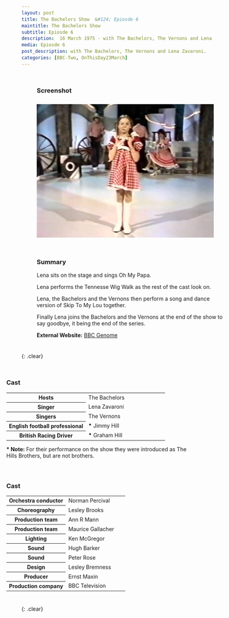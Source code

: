 ```yaml
---
layout: post
title: The Bachelors Show  &#124; Epiosde 6
maintitle: The Bachelors Show
subtitle: Epiosde 6
description:  16 March 1975 - with The Bachelors, The Vernons and Lena Zavaroni.
media: Epiosde 6
post_description: with The Bachelors, The Vernons and Lena Zavaroni.
categories: [BBC-Two, OnThisDay23March]
---
```


<figure class="fig1">
<figcaption>
<h3 id="screenshot">Screenshot</h3>
</figcaption>
<img src="/assets/images/BBC/The-Bachelors-Show-06.jpg" class="full-width">
</figure>

<figure class="fig2">
<figcaption>
<h3 id="summary">Summary</h3>
<p>Lena sits on the stage and sings Oh My Papa.</p>
<p>Lena performs the Tennesse Wig Walk as the rest of the cast look on.</p>
<p>Lena, the Bachelors and the Vernons then perform a song and dance version of Skip To My Lou together.</p>
<p>Finally Lena joins the Bachelors and the Vernons at the end of the show to say goodbye, it being the end of the series.</p>
<p><strong>External Website:</strong> <a class="external-link" href="https://genome.ch.bbc.co.uk/schedules/bbctwo/england/1975-03-23#at-20.15">BBC Genome</a></p>
</figcaption>
</figure>

{: .clear}

<figure class="fig3">
<figcaption>
<h3 id="cast">Cast</h3>
<table>
<tr><th style="width:50%;">Hosts</th><td style="width:50%;">The Bachelors</td></tr>
<tr><th>Singer</th><td>Lena Zavaroni</td></tr>
<tr><th>Singers</th><td>The Vernons</td></tr>
<tr><th>English football professional</th><td><strong>*</strong> Jimmy Hill</td></tr>
<tr><th>British Racing Driver</th><td><strong>*</strong> Graham Hill</td></tr>
</table>
<strong>* Note:</strong> For their performance on the show they were introduced as The Hills Brothers, but are not brothers.
</figcaption>
</figure>

<figure class="fig3">
<figcaption>
<h3 id="cast">Cast</h3>
<table>
<tr><th style="width:50%;">Orchestra conductor</th><td style="width:50%;">Norman Percival</td></tr>
<tr><th>Choreography</th><td>Lesley Brooks</td></tr>
<tr><th>Production team</th><td>Ann R Mann</td></tr>
<tr><th>Production team</th><td>Maurice Gallacher</td></tr>
<tr><th>Lighting</th><td>Ken McGregor</td></tr>
<tr><th>Sound</th><td>Hugh Barker</td></tr>
<tr><th>Sound</th><td>Peter Rose</td></tr>
<tr><th>Design</th><td>Lesley Bremness</td></tr>
<tr><th>Producer</th><td>Ernst Maxin</td></tr>
<tr><th>Production company</th><td>BBC Television</td></tr>
</table>
</figcaption>
</figure>

<br />{: .clear}

<style>
.fig1 {float:left; width:49%;}

.fig2 {float:right; width:49%;}

.fig3 {float:right; width:100%;}

figcaption {float:left; width:100%;}

@media screen and (orientation:portrait) {
.fig1, .fig2 {float:left; width:100%;}
figcaption {float:left; width:100%; margin-bottom: 10px;}
}
</style>

